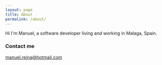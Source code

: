 ```yaml
---
layout: page
title: About
permalink: /about/
---
```


Hi I'm Manuel, a software developer living and working in Malaga, Spain.

### Contact me

[manuel.reina@hotmail.com](mailto:manuel.reina@hotmail.com)
